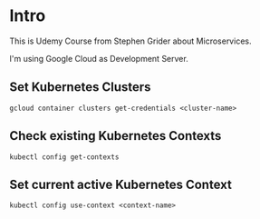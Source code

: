 # Intro

This is Udemy Course from Stephen Grider about Microservices.

I'm using Google Cloud as Development Server.

## Set Kubernetes Clusters

```shell
gcloud container clusters get-credentials <cluster-name>
```

## Check existing Kubernetes Contexts

```shell
kubectl config get-contexts
```

## Set current active Kubernetes Context

```shell
kubectl config use-context <context-name>
```
